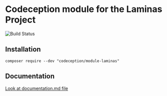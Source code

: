 # Codeception module for the Laminas Project

![Build Status](https://github.com/Codeception/module-laminas/workflows/CI/badge.svg)

## Installation

```
composer require --dev "codeception/module-laminas"
```

## Documentation

<a href="documentation.md">Look at documentation.md file</a>
